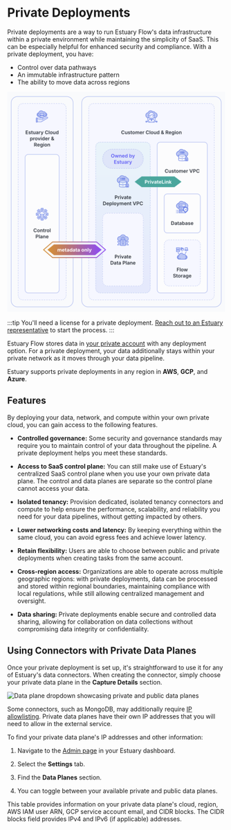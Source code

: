 
# Private Deployments

Private deployments are a way to run Estuary Flow's data infrastructure within a private environment while maintaining the simplicity of SaaS. This can be especially helpful for enhanced security and compliance. With a private deployment, you have:

* Control over data pathways
* An immutable infrastructure pattern
* The ability to move data across regions

![Estuary Private Deployment Architecture](./images/private-deployment-architecture.png)

:::tip
You'll need a license for a private deployment. [Reach out to an Estuary representative](mailto:support@estuary.dev) to start the process.
:::

Estuary Flow stores data in [your private account](../getting-started/installation.mdx) with any deployment option. For a private deployment, your data additionally stays within your private network as it moves through your data pipeline.

Estuary supports private deployments in any region in **AWS**, **GCP**, and **Azure**.

## Features

By deploying your data, network, and compute within your own private cloud, you can gain access to the following features.

* **Controlled governance:** Some security and governance standards may require you to maintain control of your data throughout the pipeline. A private deployment helps you meet these standards.

* **Access to SaaS control plane:** You can still make use of Estuary's centralized SaaS control plane when you use your own private data plane. The control and data planes are separate so the control plane cannot access your data.

* **Isolated tenancy:** Provision dedicated, isolated tenancy connectors and compute to help ensure the performance, scalability, and reliability you need for your data pipelines, without getting impacted by others.

* **Lower networking costs and latency:** By keeping everything within the same cloud, you can avoid egress fees and achieve lower latency.

* **Retain flexibility:** Users are able to choose between public and private deployments when creating tasks from the same account.

* **Cross-region access:** Organizations are able to operate across multiple geographic regions: with private deployments, data can be processed and stored within regional boundaries, maintaining compliance with local regulations, while still allowing centralized management and oversight.

* **Data sharing:** Private deployments enable secure and controlled data sharing, allowing for collaboration on data collections without compromising data integrity or confidentiality.

## Using Connectors with Private Data Planes

Once your private deployment is set up, it's straightforward to use it for any of Estuary's data connectors. When creating the connector, simply choose your private data plane in the **Capture Details** section.

![Data plane dropdown showcasing private and public data planes](https://estuary.dev/static/72ea8f5587a3ef1a80bc39cfa4eb1637/6768f/private_data_planes_page_capture_empty_field_3453f4f36e.webp)

Some connectors, such as MongoDB, may additionally require [IP allowlisting](../reference/allow-ip-addresses.md). Private data planes have their own IP addresses that you will need to allow in the external service.

To find your private data plane's IP addresses and other information:

1. Navigate to the [Admin page](https://dashboard.estuary.dev/admin) in your Estuary dashboard.

2. Select the **Settings** tab.

3. Find the **Data Planes** section.

4. You can toggle between your available private and public data planes.

This table provides information on your private data plane's cloud, region, AWS IAM user ARN, GCP service account email, and CIDR blocks. The CIDR blocks field provides IPv4 and IPv6 (if applicable) addresses.
